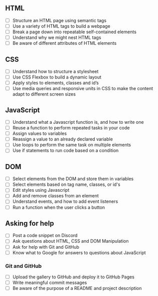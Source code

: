 ## HTML

- [ ] Structure an HTML page using semantic tags
- [ ] Use a variety of HTML tags to build a webpage
- [ ] Break a page down into repeatable self-contained elements
- [ ] Understand why we might nest HTML tags
- [ ] Be aware of different attributes of HTML elements

## CSS

- [ ] Understand how to structure a stylesheet
- [ ] Use CSS Flexbox to build a dynamic layout
- [ ] Apply styles to elements, classes and id’s
- [ ] Use media queries and responsive units in CSS to make the content adapt to different screen sizes

## JavaScript

- [ ] Understand what a Javascript function is, and how to write one
- [ ] Reuse a function to perform repeated tasks in your code
- [ ] Assign values to variables
- [ ] Reassign a value to an already declared variable
- [ ] Use loops to perform the same task on multiple elements
- [ ] Use if statements to run code based on a condition

## DOM

- [ ] Select elements from the DOM and store them in variables
- [ ] Select elements based on tag name, classes, or id's
- [ ] Edit styles using Javascript
- [ ] Add and remove classes from an element
- [ ] Understand events, and how to add event listeners
- [ ] Run a function when the user clicks a button

## Asking for help

- [ ] Post a code snippet on Discord
- [ ] Ask questions about HTML, CSS and DOM Manipulation
- [ ] Ask for help with Git and GitHub
- [ ] Know what to Google for answers to questions about JavaScript

### Git and GitHub

- [ ] Upload the gallery to GitHub and deploy it to GitHub Pages
- [ ] Write meaningful commit messages
- [ ] Be aware of the purpose of a README and project description

